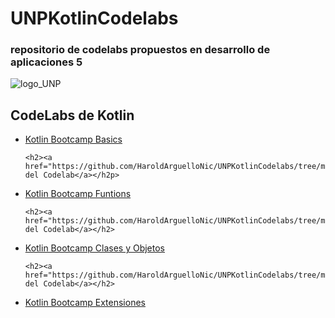# UNPKotlinCodelabs
<h3>repositorio de codelabs propuestos en desarrollo de aplicaciones 5</h3>


![logo_UNP](https://github.com/user-attachments/assets/72e2ba77-7379-4de0-89f6-f8c346d9b1f7)

<h2>CodeLabs de Kotlin</h2>

<ul>
  <li><a href="https://developer.android.com/codelabs/kotlin-bootcamp-basics">Kotlin Bootcamp Basics</a></li>
  
    <h2><a href="https://github.com/HaroldArguelloNic/UNPKotlinCodelabs/tree/main/CodeLab03">Desarrollo del Codelab</a></h2p>
    
  <li><a href="https://developer.android.com/codelabs/kotlin-bootcamp-functions#0">Kotlin Bootcamp Funtions</a> </li>
  
    <h2><a href="https://github.com/HaroldArguelloNic/UNPKotlinCodelabs/tree/main/CodeLab04">Desarrollo del Codelab</a></h2>
    
  <li><a href="https://developer.android.com/codelabs/kotlin-bootcamp-classes">Kotlin Bootcamp Clases y Objetos</a></li>
  
    <h2><a href="https://github.com/HaroldArguelloNic/UNPKotlinCodelabs/tree/main/CodeLab05">Desarrollo del Codelab</a></h2>
    
  <li><a href="https://codelabs.developers.google.com/codelabs/kotlin-bootcamp-extensions/">Kotlin Bootcamp Extensiones</a></li>
</ul>
